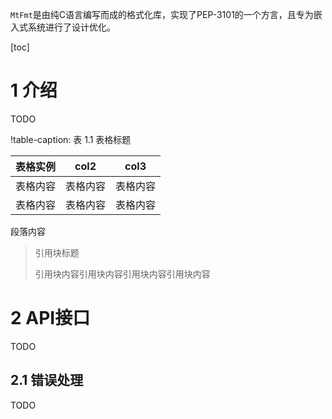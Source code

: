 `MtFmt`是由纯C语言编写而成的格式化库，实现了PEP-3101的一个方言，且专为嵌入式系统进行了设计优化。

[toc]

# 1 介绍

TODO

!table-caption: 表 1.1 表格标题

| 表格实例 |   col2   |   col3   |
| :------: | :------: | :------: |
| 表格内容 | 表格内容 | 表格内容 |
| 表格内容 | 表格内容 | 表格内容 |

段落内容

> 引用块标题
>
> 引用块内容引用块内容引用块内容引用块内容

# 2 API接口

TODO

## 2.1 错误处理

TODO
